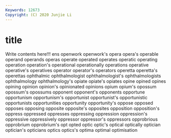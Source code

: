 ```yaml
---
Keywords: 12673
Copyright: (C) 2020 Junjie Li
---
```


# title

Write contents here!!!
ens
openwork 
openwork's 
opera 
opera's 
operable 
operand 
operands 
operas 
operate 
operated
operates 
operatic 
operating 
operation 
operation's 
operational 
operationally 
operations 
operative 
operative's
operatives 
operator 
operator's 
operators 
operetta 
operetta's 
operettas 
ophthalmic 
ophthalmologist 
ophthalmologist's
ophthalmologists 
ophthalmology 
ophthalmology's 
opiate 
opiate's 
opiates 
opine 
opined 
opines 
opining
opinion 
opinion's 
opinionated 
opinions 
opium 
opium's 
opossum 
opossum's 
opossums 
opponent
opponent's 
opponents 
opportune 
opportunism 
opportunism's 
opportunist 
opportunist's 
opportunistic 
opportunists 
opportunities
opportunity 
opportunity's 
oppose 
opposed 
opposes 
opposing 
opposite 
opposite's 
opposites 
opposition
opposition's 
oppress 
oppressed 
oppresses 
oppressing 
oppression 
oppression's 
oppressive 
oppressively 
oppressor
oppressor's 
oppressors 
opprobrious 
opprobrium 
opprobrium's 
opt 
opted 
optic 
optic's 
optical
optically 
optician 
optician's 
opticians 
optics 
optics's 
optima 
optimal 
optimisation 
